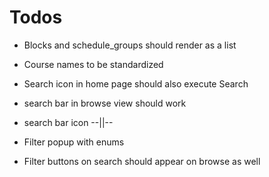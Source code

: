 # Todos 
* Blocks and schedule_groups should render as a list 
* Course names to be standardized

* Search icon in home page should also execute Search
* search bar in browse view should work 
* search bar icon --||--
* Filter popup with enums
* Filter buttons on search should appear on browse as well


